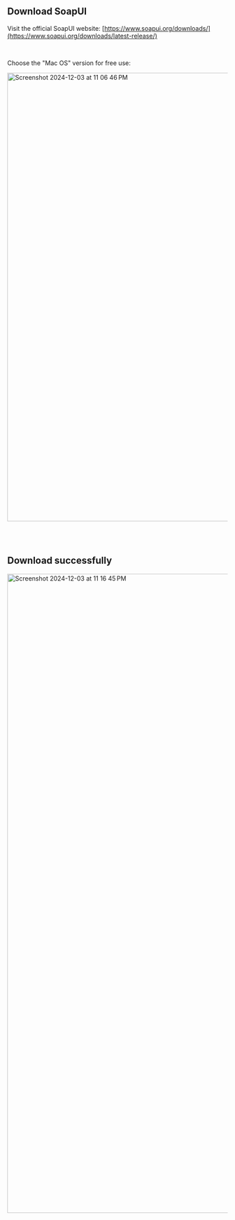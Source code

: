 ## Download SoapUI

Visit the official SoapUI website: [https://www.soapui.org/downloads/](https://www.soapui.org/downloads/latest-release/)

<br />

Choose the "Mac OS" version for free use:

<img width="1026" alt="Screenshot 2024-12-03 at 11 06 46 PM" src="https://github.com/user-attachments/assets/cc318703-f618-4322-b250-e515c292b7a7">

<br /><br />

## Download successfully

<img width="1462" alt="Screenshot 2024-12-03 at 11 16 45 PM" src="https://github.com/user-attachments/assets/5dfc03e8-c2c7-4528-8529-ae19a7f3c744">

